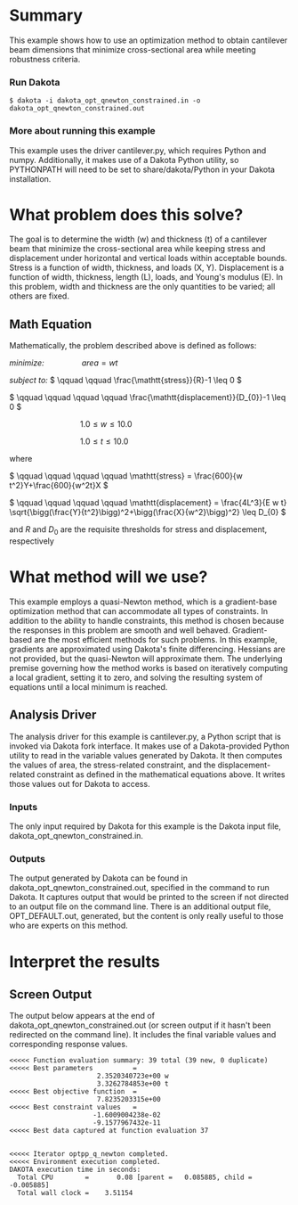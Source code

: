 # Summary

This example shows how to use an optimization method to obtain
cantilever beam dimensions that minimize cross-sectional area while
meeting robustness criteria.
 
### Run Dakota
    $ dakota -i dakota_opt_qnewton_constrained.in -o dakota_opt_qnewton_constrained.out
 
### More about running this example
This example uses the driver cantilever.py, which requires Python and
numpy.  Additionally, it makes use of a Dakota Python utility, so
PYTHONPATH will need to be set to share/dakota/Python in your Dakota installation.
 
# What problem does this solve?
The goal is to determine the width (w) and thickness (t) of a
cantilever beam that minimize the cross-sectional area while keeping
stress and displacement under horizontal and vertical loads within
acceptable bounds.  Stress is a function of width, thickness, and
loads (X, Y).  Displacement is a function of width, thickness, length
(L), loads, and Young's modulus (E).  In this problem, width and
thickness are the only quantities to be varied; all others are fixed.
 
## Math Equation
Mathematically, the problem described above is defined as follows:

_minimize:_ $` \qquad \qquad area = w t `$

_subject to:_ $` \qquad \qquad \frac{\mathtt{stress}}{R}-1 \leq 0 `$

$` \qquad \qquad \qquad \qquad \frac{\mathtt{displacement}}{D_{0}}-1 \leq 0 `$

$` \qquad \qquad \qquad \qquad 1.0 \leq w \leq 10.0 `$

$` \qquad \qquad \qquad \qquad 1.0 \leq t \leq 10.0 `$

where

$` \qquad \qquad \qquad \qquad \mathtt{stress} = \frac{600}{w t^2}Y+\frac{600}{w^2t}X `$

$` \qquad \qquad \qquad \qquad \mathtt{displacement} = \frac{4L^3}{E w t}
  \sqrt{\bigg(\frac{Y}{t^2}\bigg)^2+\bigg(\frac{X}{w^2}\bigg)^2}
  \leq D_{0} `$

and $`R`$ and $`D_{0}`$ are the requisite thresholds for stress and 
displacement, respectively

# What method will we use?
This example employs a quasi-Newton method, which is a gradient-base
optimization method that can accommodate all types of constraints.  In
addition to the ability to handle constraints, this method is chosen
because the responses in this problem are smooth and well behaved.
Gradient-based are the most efficient methods for such problems.
In this example, gradients are approximated using Dakota's finite
differencing.  Hessians are not provided, but the quasi-Newton will
approximate them.  The underlying premise governing how the method
works is based on iteratively computing a local gradient, setting it
to zero, and solving the resulting system of equations until a local
minimum is reached.
 
## Analysis Driver
The analysis driver for this example is cantilever.py, a Python script
that is invoked via Dakota fork interface.  It makes use of a
Dakota-provided Python utility to read in the variable values
generated by Dakota.  It then computes the values of area, the
stress-related constraint, and the displacement-related constraint as
defined in the mathematical equations above.  It writes those values
out for Dakota to access.

### Inputs
The only input required by Dakota for this example is the Dakota input
file, dakota_opt_qnewton_constrained.in.

### Outputs
The output generated by Dakota can be found in
dakota_opt_qnewton_constrained.out, specified in the command to run
Dakota.  It captures output that would be printed to the screen if not
directed to an output file on the command line.  There is an
additional output file, OPT_DEFAULT.out, generated, but the content is
only really useful to those who are experts on this method.

# Interpret the results
 
## Screen Output
The output below appears at the end of
dakota_opt_qnewton_constrained.out (or screen output if it hasn't been
redirected on the command line).  It includes the final variable
values and corresponding response values.
```
<<<<< Function evaluation summary: 39 total (39 new, 0 duplicate)
<<<<< Best parameters          =
                      2.3520340723e+00 w
                      3.3262784853e+00 t
<<<<< Best objective function  =
                      7.8235203315e+00
<<<<< Best constraint values   =
                     -1.6009004238e-02
                     -9.1577967432e-11
<<<<< Best data captured at function evaluation 37


<<<<< Iterator optpp_q_newton completed.
<<<<< Environment execution completed.
DAKOTA execution time in seconds:
  Total CPU        =       0.08 [parent =   0.085885, child =  -0.005885]
  Total wall clock =    3.51154
```
